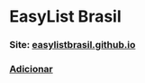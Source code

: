 # EasyList Brasil

### **Site: [easylistbrasil.github.io](https://github.com/easylistbrasil/easylistbrasil.github.io)**

### **[Adicionar](https://subscribe.adblockplus.org/?location=https://raw.githubusercontent.com/easylistbrasil/easylistbrasil/filtro/easylistbrasil.txt&title=EasyList%20Brasil)**



